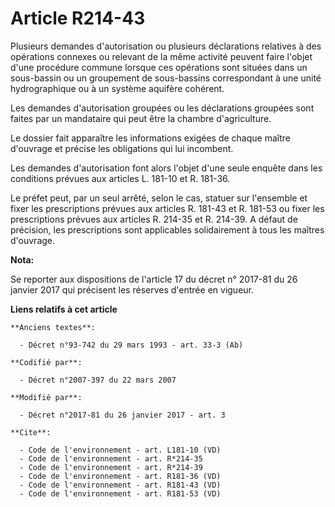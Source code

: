 # Article R214-43

Plusieurs demandes d'autorisation ou plusieurs déclarations relatives à des opérations connexes ou relevant de la même
activité peuvent faire l'objet d'une procédure commune lorsque ces opérations sont situées dans un sous-bassin ou un
groupement de sous-bassins correspondant à une unité hydrographique ou à un système aquifère cohérent. 

Les demandes d'autorisation groupées ou les déclarations groupées sont faites par un mandataire qui peut être la chambre
d'agriculture. 

Le dossier fait apparaître les informations exigées de chaque maître d'ouvrage et précise les obligations qui lui incombent. 

Les demandes d'autorisation font alors l'objet d'une seule enquête dans les conditions prévues aux articles L. 181-10 et R.
181-36. 

Le préfet peut, par un seul arrêté, selon le cas, statuer sur l'ensemble et fixer les prescriptions prévues aux articles R.
181-43 et R. 181-53 ou fixer les prescriptions prévues aux articles R. 214-35 et R. 214-39. A défaut de précision, les
prescriptions sont applicables solidairement à tous les maîtres d'ouvrage.

**Nota:**

Se reporter aux dispositions de l'article 17 du décret n° 2017-81 du 26 janvier 2017 qui précisent les réserves d'entrée en
vigueur.

**Liens relatifs à cet article**

	**Anciens textes**:

	  - Décret n°93-742 du 29 mars 1993 - art. 33-3 (Ab)

	**Codifié par**:

	  - Décret n°2007-397 du 22 mars 2007

	**Modifié par**:

	  - Décret n°2017-81 du 26 janvier 2017 - art. 3

	**Cite**:

	  - Code de l'environnement - art. L181-10 (VD)
	  - Code de l'environnement - art. R*214-35
	  - Code de l'environnement - art. R*214-39
	  - Code de l'environnement - art. R181-36 (VD)
	  - Code de l'environnement - art. R181-43 (VD)
	  - Code de l'environnement - art. R181-53 (VD)
